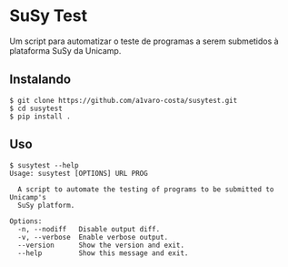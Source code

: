 # SuSy Test
Um script para automatizar o teste de programas
a serem submetidos à plataforma SuSy da Unicamp.

## Instalando
```
$ git clone https://github.com/a1varo-costa/susytest.git
$ cd susytest
$ pip install .
```

## Uso
```
$ susytest --help
Usage: susytest [OPTIONS] URL PROG

  A script to automate the testing of programs to be submitted to Unicamp's
  SuSy platform.

Options:
  -n, --nodiff   Disable output diff.
  -v, --verbose  Enable verbose output.
  --version      Show the version and exit.
  --help         Show this message and exit.
```